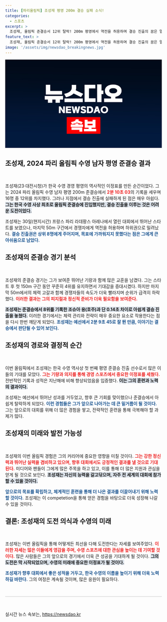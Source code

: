 ```yaml
---
title: [파리올림픽] 조성재 평영 200m 결승 실패 소식!
categories:
  - 스포츠
excerpt: >
  조성재, 올림픽 준결승서 12위 탈락! 200m 평영에서 역전을 허용하며 결승 진출의 꿈은 멀어졌습니다. 한국 수영 역사에서의 첫 준결승 진출의 기쁨 속 아쉬움이 교차하는 순간을 함께하세요!
feature_text: >
  조성재, 올림픽 준결승서 12위 탈락! 200m 평영에서 역전을 허용하며 결승 진출의 꿈은 멀어졌습니다. 한국 수영 역사에서의 첫 준결승 진출의 기쁨 속 아쉬움이 교차하는 순간을 함께하세요!
image: '/assets/img/newsdao_breakingnews.jpg'
---
```


<p><img src="/assets/img/newsdao_breakingnews.jpg" alt="ranknews 속보" /></p>

<h2 data-ke-size="size26">조성재, 2024 파리 올림픽 수영 남자 평영 준결승 결과</h2>

<p data-ke-size="size16">&nbsp;</p>

<p>조성재(23·대전시청)가 한국 수영 경영 평영의 역사적인 이정표를 만든 순간이었다. 그는 2024 파리 올림픽 수영 남자 평영 200m 준결승에서 <b><span style="color: #ee2323;">2분 10초 03</span></b>의 기록을 세우며 16명 중 12위를 차지했다. 그러나 지점에서 결승 진출에 실패하게 된 점은 매우 아쉽다. <b><span style="background-color: #21538527;">그는 한국 수영 사상 최초로 올림픽 준결승에 진입했지만, 결승 진출을 이루는 것은 어려운 도전이었다.</span></b></p>

<p>조성재는 30일(현지시간) 프랑스 파리 라데팡스 아레나에서 열린 대회에서 뛰어난 스타트를 보였으나, 마지막 50m 구간에서 경쟁자에게 역전을 허용하며 하위권으로 밀려났다. <b><span style="color: #1a5490;">결승 진출권은 상위 8명에게 주어지며, 목표에 가까워지지 못했다는 점은 그에게 큰 아쉬움으로 남았다.</span></b></p>

<h2 data-ke-size="size26">조성재의 준결승 경기 분석</h2>

<p data-ke-size="size16">&nbsp;</p>

<p>조성재의 준결승 경기는 그가 보여준 뛰어난 기량과 함께 많은 교훈을 남겼다. 그는 스타트 후 첫 150m 구간 동안 꾸준히 4위를 유지하면서 기대감을 증대시켰다. 하지만 마지막 50m에서의 체력 고갈과 함께 경쟁자들의 속도가 더욱 빨라지며 순위가 급격히 하락했다. <b><span style="color: #ee2323;">이러한 결과는 그의 피지컬과 정신적 준비가 더욱 필요함을 보여준다.</span></b></p>

<p><b><span style="background-color: #21538527;">조성재는 준결승에서 8위를 기록한 조슈아 용(호주)과 단 0.14초 차이로 아쉽게 결승 진출을 놓쳤다.</span></b> 이러한 경기에서는 체력 관리와 전략이 매우 중요한 요소로 작용한다는 점을 다시 한번 깨닫게 되었다. <b><span style="color: #1a5490;">조성재는 예선에서 2분 9초 45로 잘 뛴 만큼, 이야기는 결승에서 판단될 수 있어 보인다.</span></b></p>

<h2 data-ke-size="size26">조성재의 경로와 결정적 순간</h2>

<p data-ke-size="size16">&nbsp;</p>

<p>이번 올림픽에서 조성재는 한국 수영 역사상 첫 번째 평영 준결승 진출 선수로서 많은 이들의 기대를 모았다. <b><span style="color: #ee2323;">그는 기량과 의지를 통해 경영 스포츠에서 중요한 이정표를 세웠다.</span></b> 전반적인 기록과 성적은 지난해에 비해 향상되었음을 입증했다. <b><span style="background-color: #21538527;">이는 그의 훈련과 노력의 결과이다.</span></b></p>

<p>조성재는 예선에서 뛰어난 성과를 거두었고, 향후 큰 기회를 맞이했으나 준결승에서 아쉽게 탈락하게 되었다. <b><span style="color: #1a5490;">이런 경험들은 그가 앞으로 나아가는 데 큰 밑거름이 될 것이다.</span></b> 그는 앞으로의 대회를 위해 더 많은 경험을 쌓고, 전략적인 훈련을 통해 극복해야 할 과제가 많다.</p>

<h2 data-ke-size="size26">조성재의 미래와 발전 가능성</h2>

<p data-ke-size="size16">&nbsp;</p>

<p>조성재의 이번 올림픽 경험은 그의 커리어에 중요한 영향을 미칠 것이다. <b><span style="color: #ee2323;">그는 강한 정신력과 뛰어난 실력을 겸비하고 있으며, 향후 대회에서도 긍정적인 결과를 낼 것으로 기대된다.</span></b> 미디어와 팬들이 그에게 많은 주목을 하고 있고, 이를 통해 더 많은 지원과 관심을 얻게 될 것으로 보인다. <b><span style="background-color: #21538527;">조성재는 자신의 능력을 갈고닦으며, 자주 전 세계의 대회에 참가할 수 있을 것이다.</span></b></p>

<p><b><span style="color: #1a5490;">앞으로의 목표를 확립하고, 체계적인 훈련을 통해 더 나은 결과를 이끌어내기 위해 노력할 것이다.</span></b> 조성재는 이 competetion을 통해 얻은 경험을 바탕으로 더욱 성장해 나갈 수 있을 것이다.</p>

<h2 data-ke-size="size26">결론: 조성재의 도전 의식과 수영의 미래</h2>

<p data-ke-size="size16">&nbsp;</p>

<p>조성재는 이번 올림픽을 통해 어떻게든 최선을 다해 도전한다는 자세를 보여주었다. <b><span style="color: #ee2323;">이러한 자세는 많은 이들에게 영감을 주며, 수영 스포츠에 대한 관심을 높이는 데 기여할 것이다.</span></b> 많은 사람들은 그의 앞으로의 경기에서 더욱 큰 성공을 기대하게 될 것이다. <b><span style="background-color: #21538527;">그의 도전은 막 시작되었으며, 수영의 미래에 중요한 이정표가 될 것이다.</span></b></p>

<p><b><span style="color: #1a5490;">조성재가 향후 대회에서 좋은 성적을 거두고, 한국 수영의 이름을 높이기 위해 더욱 노력하길 바란다.</span></b> 그의 여정은 계속될 것이며, 많은 응원이 필요하다. </p>

<p data-ke-size="size16">&nbsp;</p>

<hr style="height: 2px; background-color: #ddd; border: none;"/>

<p data-ke-size="size16">&nbsp;</p>
실시간 뉴스 속보는, <a href="https://newsdao.kr" rel="dofollow">https://newsdao.kr</a>


